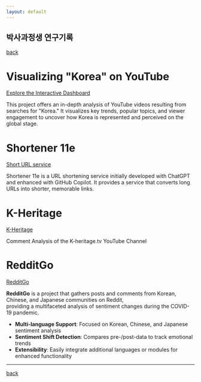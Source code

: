 ```yaml
---
layout: default
---
```


## 박사과정생 연구기록

[back](./)

# Visualizing "Korea" on YouTube
[Explore the Interactive Dashboard](https://tsarkr-youtube.streamlit.app/)

This project offers an in-depth analysis of YouTube videos resulting from searches for "Korea." 
It visualizes key trends, popular topics, and viewer engagement to uncover how Korea is represented and perceived on the global stage.

# Shortener 11e
[Short URL service](https://11e.kr)

Shortener 11e is a URL shortening service initially developed with ChatGPT and enhanced with GitHub Copilot.
It provides a service that converts long URLs into shorter, memorable links.


# K-Heritage
[K-Heritage](https://github.com/tsarkr/k-heritage)

Comment Analysis of the K-heritage.tv YouTube Channel


# RedditGo
[RedditGo](https://github.com/tsarkr/redditgo)

**RedditGo** is a project that gathers posts and comments from Korean, Chinese, and Japanese communities on Reddit,  
providing a multifaceted analysis of sentiment changes during the COVID-19 pandemic.

- **Multi-language Support**: Focused on Korean, Chinese, and Japanese sentiment analysis
- **Sentiment Shift Detection**: Compares pre-/post-data to track emotional trends
- **Extensibility**: Easily integrate additional languages or modules for enhanced functionality

---

[back](./)